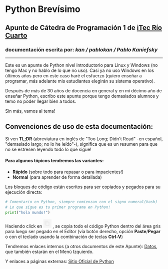 # **Python Brevísimo**
## Apunte de Cátedra de **Programación 1** de [iTec Río Cuarto](https://www.itecriocuarto.org.ar/)
### documentación escrita por: *kan / pablokan / Pablo Kaniefsky*
___

Este es un apunte de Python nivel introductorio para
Linux y Windows (no tengo Mac y no hablo de lo que no uso).
Casi ya no uso Windows en los últimos años pero en este caso haré el esfuerzo (quiero enseñar a programar, más adelante mis estudiantes elegirán su sistema operativo).

Después de más de 30 años de docencia en general y en mi décimo año de enseñar Python, escribo este apunte porque tengo demasiados alumnos y temo no poder llegar bien a todos.

Sin más, vamos al tema!
## Convenciones de uso de esta documentación:
Si ven **TL;DR** (abreviatura en inglés de "Too Long; Didn't Read" -en español, "demasiado largo; no lo he leído"-), significa que es un resumen para que no se estresen leyendo todo lo que sigue!

#### Para algunos tópicos tendremos las variantes:
- **Rápido** (sobre todo para repasar o para impacientes!)
- **Normal** (para aprender de forma detallada)

Los bloques de código están escritos para ser copiados y pegados
para su ejecución directa:
```py
# Comentario en Python, siempre comienzan con el signo numeral(hash)
# Lo que sigue es tu primer programa en Python!
print("hola mundo!")
```
Haciendo click en ![Símbolo de Copiar](/img/copy_code.png) , se copia todo el código Python dentro del área gris para luego ser pegado en el Editor (vía botón derecho, opción **Paste**/**Pegar** o con el teclado usando la combinación de teclas **Ctrl-V**)

Tendremos enlaces internos (a otros documentos de este Apunte): [Datos](datos.md), que también estarán en el Menú Izquierdo.

Y enlaces a páginas externas: [Sitio Oficial de Python](https://www.python.org/)